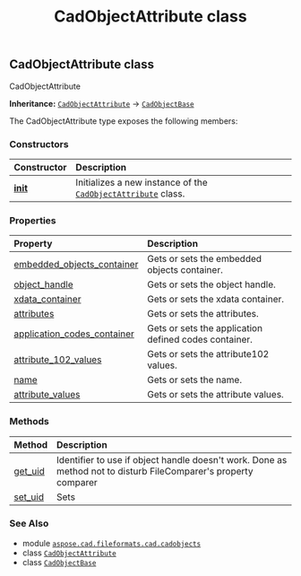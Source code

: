 ﻿---
title: CadObjectAttribute class
second_title: Aspose.CAD for Python via .NET API References
description: 
type: docs
weight: 900
url: /python-net/aspose.cad.fileformats.cad.cadobjects/cadobjectattribute/
is_root: false
---

## CadObjectAttribute class

CadObjectAttribute



**Inheritance:** [`CadObjectAttribute`](/cad/python-net/aspose.cad.fileformats.cad.cadobjects/cadobjectattribute) → 
[`CadObjectBase`](/cad/python-net/aspose.cad.fileformats.cad.cadobjects/cadobjectbase)



The CadObjectAttribute type exposes the following members:

### Constructors
| Constructor | Description |
| :- | :- |
| [__init__](/cad/python-net/aspose.cad.fileformats.cad.cadobjects/cadobjectattribute/__init__/#) | Initializes a new instance of the [`CadObjectAttribute`](/cad/python-net/aspose.cad.fileformats.cad.cadobjects/cadobjectattribute) class. |


### Properties
| Property | Description |
| :- | :- |
| [embedded_objects_container](/cad/python-net/aspose.cad.fileformats.cad.cadobjects/cadobjectattribute/embedded_objects_container) | Gets or sets the embedded objects container. |
| [object_handle](/cad/python-net/aspose.cad.fileformats.cad.cadobjects/cadobjectattribute/object_handle) | Gets or sets the object handle. |
| [xdata_container](/cad/python-net/aspose.cad.fileformats.cad.cadobjects/cadobjectattribute/xdata_container) | Gets or sets the xdata container. |
| [attributes](/cad/python-net/aspose.cad.fileformats.cad.cadobjects/cadobjectattribute/attributes) | Gets or sets the attributes. |
| [application_codes_container](/cad/python-net/aspose.cad.fileformats.cad.cadobjects/cadobjectattribute/application_codes_container) | Gets or sets the application defined codes container. |
| [attribute_102_values](/cad/python-net/aspose.cad.fileformats.cad.cadobjects/cadobjectattribute/attribute_102_values) | Gets or sets the attribute102 values. |
| [name](/cad/python-net/aspose.cad.fileformats.cad.cadobjects/cadobjectattribute/name) | Gets or sets the name. |
| [attribute_values](/cad/python-net/aspose.cad.fileformats.cad.cadobjects/cadobjectattribute/attribute_values) | Gets or sets the attribute values. |


### Methods
| Method | Description |
| :- | :- |
| [get_uid](/cad/python-net/aspose.cad.fileformats.cad.cadobjects/cadobjectattribute/get_uid/#) | Identifier to use if object handle doesn't work. Done as method not to disturb FileComparer's property comparer |
| [set_uid](/cad/python-net/aspose.cad.fileformats.cad.cadobjects/cadobjectattribute/set_uid/#str) | Sets |



### See Also
* module [`aspose.cad.fileformats.cad.cadobjects`](..)
* class [`CadObjectAttribute`](/cad/python-net/aspose.cad.fileformats.cad.cadobjects/cadobjectattribute)
* class [`CadObjectBase`](/cad/python-net/aspose.cad.fileformats.cad.cadobjects/cadobjectbase)
